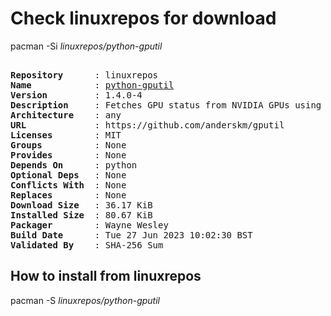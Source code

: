 # Check linuxrepos for download

pacman -Si *linuxrepos/python-gputil*

<div class="highlight"><pre class="highlight"><text>
<b>Repository</b>      : linuxrepos
<b>Name</b>            : <a href="../../x86_64/python-gputil-1.4.0-4-any.pkg.tar.zst">python-gputil</a>
<b>Version</b>         : 1.4.0-4
<b>Description</b>     : Fetches GPU status from NVIDIA GPUs using nvidia-smi
<b>Architecture</b>    : any
<b>URL</b>             : https://github.com/anderskm/gputil
<b>Licenses</b>        : MIT
<b>Groups</b>          : None
<b>Provides</b>        : None
<b>Depends On</b>      : python
<b>Optional Deps</b>   : None
<b>Conflicts With</b>  : None
<b>Replaces</b>        : None
<b>Download Size</b>   : 36.17 KiB
<b>Installed Size</b>  : 80.67 KiB
<b>Packager</b>        : Wayne Wesley <wayne6324@gmail.com>
<b>Build Date</b>      : Tue 27 Jun 2023 10:02:30 BST
<b>Validated By</b>    : SHA-256 Sum
</text></pre></div>

## How to install from linuxrepos

pacman -S *linuxrepos/python-gputil*
